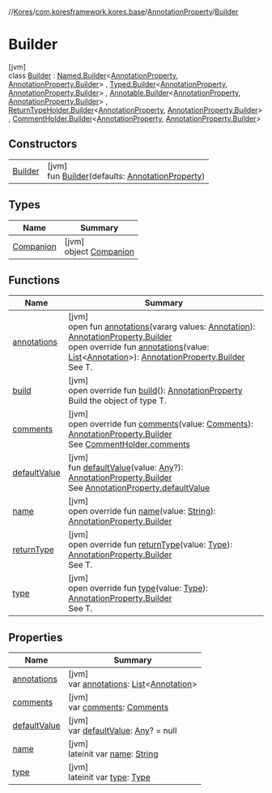 //[Kores](../../../../index.md)/[com.koresframework.kores.base](../../index.md)/[AnnotationProperty](../index.md)/[Builder](index.md)

# Builder

[jvm]\
class [Builder](index.md) : [Named.Builder](../../-named/-builder/index.md)<[AnnotationProperty](../index.md), [AnnotationProperty.Builder](index.md)> , [Typed.Builder](../../-typed/-builder/index.md)<[AnnotationProperty](../index.md), [AnnotationProperty.Builder](index.md)> , [Annotable.Builder](../../-annotable/-builder/index.md)<[AnnotationProperty](../index.md), [AnnotationProperty.Builder](index.md)> , [ReturnTypeHolder.Builder](../../-return-type-holder/-builder/index.md)<[AnnotationProperty](../index.md), [AnnotationProperty.Builder](index.md)> , [CommentHolder.Builder](../../../com.koresframework.kores.base.comment/-comment-holder/-builder/index.md)<[AnnotationProperty](../index.md), [AnnotationProperty.Builder](index.md)>

## Constructors

| | |
|---|---|
| [Builder](-builder.md) | [jvm]<br>fun [Builder](-builder.md)(defaults: [AnnotationProperty](../index.md)) |

## Types

| Name | Summary |
|---|---|
| [Companion](-companion/index.md) | [jvm]<br>object [Companion](-companion/index.md) |

## Functions

| Name | Summary |
|---|---|
| [annotations](../../-annotable/-builder/annotations.md) | [jvm]<br>open fun [annotations](../../-annotable/-builder/annotations.md)(vararg values: [Annotation](../../-annotation/index.md)): [AnnotationProperty.Builder](index.md)<br>open override fun [annotations](annotations.md)(value: [List](https://kotlinlang.org/api/latest/jvm/stdlib/kotlin.collections/-list/index.html)<[Annotation](../../-annotation/index.md)>): [AnnotationProperty.Builder](index.md)<br>See T. |
| [build](build.md) | [jvm]<br>open override fun [build](build.md)(): [AnnotationProperty](../index.md)<br>Build the object of type T. |
| [comments](comments.md) | [jvm]<br>open override fun [comments](comments.md)(value: [Comments](../../../com.koresframework.kores.base.comment/-comments/index.md)): [AnnotationProperty.Builder](index.md)<br>See [CommentHolder.comments](../../../com.koresframework.kores.base.comment/-comment-holder/comments.md) |
| [defaultValue](default-value.md) | [jvm]<br>fun [defaultValue](default-value.md)(value: [Any](https://kotlinlang.org/api/latest/jvm/stdlib/kotlin/-any/index.html)?): [AnnotationProperty.Builder](index.md)<br>See [AnnotationProperty.defaultValue](../default-value.md) |
| [name](name.md) | [jvm]<br>open override fun [name](name.md)(value: [String](https://kotlinlang.org/api/latest/jvm/stdlib/kotlin/-string/index.html)): [AnnotationProperty.Builder](index.md) |
| [returnType](return-type.md) | [jvm]<br>open override fun [returnType](return-type.md)(value: [Type](https://docs.oracle.com/javase/8/docs/api/java/lang/reflect/Type.html)): [AnnotationProperty.Builder](index.md)<br>See T. |
| [type](type.md) | [jvm]<br>open override fun [type](type.md)(value: [Type](https://docs.oracle.com/javase/8/docs/api/java/lang/reflect/Type.html)): [AnnotationProperty.Builder](index.md)<br>See T. |

## Properties

| Name | Summary |
|---|---|
| [annotations](annotations.md) | [jvm]<br>var [annotations](annotations.md): [List](https://kotlinlang.org/api/latest/jvm/stdlib/kotlin.collections/-list/index.html)<[Annotation](../../-annotation/index.md)> |
| [comments](comments.md) | [jvm]<br>var [comments](comments.md): [Comments](../../../com.koresframework.kores.base.comment/-comments/index.md) |
| [defaultValue](default-value.md) | [jvm]<br>var [defaultValue](default-value.md): [Any](https://kotlinlang.org/api/latest/jvm/stdlib/kotlin/-any/index.html)? = null |
| [name](name.md) | [jvm]<br>lateinit var [name](name.md): [String](https://kotlinlang.org/api/latest/jvm/stdlib/kotlin/-string/index.html) |
| [type](type.md) | [jvm]<br>lateinit var [type](type.md): [Type](https://docs.oracle.com/javase/8/docs/api/java/lang/reflect/Type.html) |
